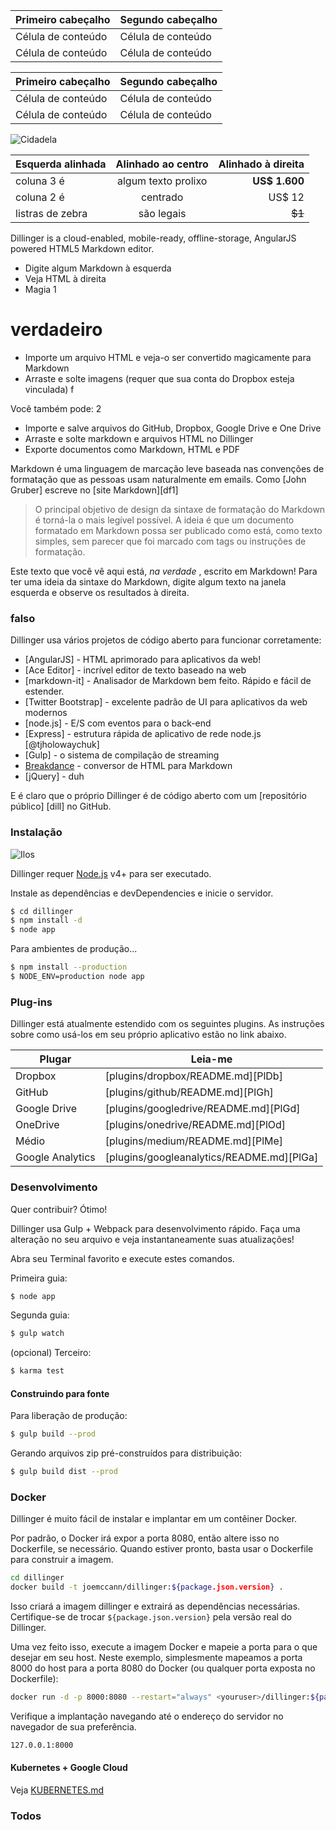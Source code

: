 Primeiro cabeçalho | Segundo cabeçalho
--- | ---
Célula de conteúdo | Célula de conteúdo
Célula de conteúdo | Célula de conteúdo

Primeiro cabeçalho | Segundo cabeçalho
--- | ---
Célula de conteúdo | Célula de conteúdo
Célula de conteúdo | Célula de conteúdo

![Cidadela](https://vignette.wikia.nocookie.net/masseffect/images/d/d7/MassEffect2Citadel.jpg/revision/latest?cb=20100721191415)

Esquerda alinhada | Alinhado ao centro | Alinhado à direita
:-- | :-: | --:
coluna 3 é | algum texto prolixo | **US$ 1.600**
coluna 2 é | centrado | US$ 12
listras de zebra | são legais | ~~$1~~

Dillinger is a cloud-enabled, mobile-ready, offline-storage, AngularJS powered HTML5 Markdown editor.

- Digite algum Markdown à esquerda
- Veja HTML à direita
- Magia 1

# verdadeiro

- Importe um arquivo HTML e veja-o ser convertido magicamente para Markdown
- Arraste e solte imagens (requer que sua conta do Dropbox esteja vinculada) f

Você também pode: 2

- Importe e salve arquivos do GitHub, Dropbox, Google Drive e One Drive
- Arraste e solte markdown e arquivos HTML no Dillinger
- Exporte documentos como Markdown, HTML e PDF

Markdown é uma linguagem de marcação leve baseada nas convenções de formatação que as pessoas usam naturalmente em emails. Como [John Gruber] escreve no [site Markdown][df1]

> O principal objetivo de design da sintaxe de formatação do Markdown é torná-la o mais legível possível. A ideia é que um documento formatado em Markdown possa ser publicado como está, como texto simples, sem parecer que foi marcado com tags ou instruções de formatação.

Este texto que você vê aqui está, *na verdade* , escrito em Markdown! Para ter uma ideia da sintaxe do Markdown, digite algum texto na janela esquerda e observe os resultados à direita.

### falso

Dillinger usa vários projetos de código aberto para funcionar corretamente:

- [AngularJS] - HTML aprimorado para aplicativos da web!
- [Ace Editor] - incrível editor de texto baseado na web
- [markdown-it] - Analisador de Markdown bem feito. Rápido e fácil de estender.
- [Twitter Bootstrap] - excelente padrão de UI para aplicativos da web modernos
- [node.js] - E/S com eventos para o back-end
- [Express] - estrutura rápida de aplicativo de rede node.js [@tjholowaychuk]
- [Gulp] - o sistema de compilação de streaming
- [Breakdance](https://breakdance.github.io/breakdance/) - conversor de HTML para Markdown
- [jQuery] - duh

E é claro que o próprio Dillinger é de código aberto com um [repositório público] [dill] no GitHub.

### Instalação

![Ilos](https://lh3.googleusercontent.com/proxy/DDV8a7sLIWurhJtW8Ego9bq-JlwpfFFoR0tkLJQKKYXEXoWHB6ZUP5jGKD2VcYt3z1QVsgcn6L3GoU1ns8m9fvi3U51GzddA70ZUMHgzHvjl4-i7YOJY9cShBPrfjUhMQhxaJ97WFBp612XmjMXVGypfGkiBarN4PWxhiHkiYYNW7HGbtTpOcyt9GQ4Q23C2noxLTWFXZMcQZhRpQA_qzu2n6_H6CPViBnhSHpEl4JZAPaGCSJqgZg)

Dillinger requer [Node.js](https://nodejs.org/) v4+ para ser executado.

Instale as dependências e devDependencies e inicie o servidor.

```sh
$ cd dillinger
$ npm install -d
$ node app
```

Para ambientes de produção...

```sh
$ npm install --production
$ NODE_ENV=production node app
```

### Plug-ins

Dillinger está atualmente estendido com os seguintes plugins. As instruções sobre como usá-los em seu próprio aplicativo estão no link abaixo.

Plugar | Leia-me
--- | ---
Dropbox | [plugins/dropbox/README.md][PlDb]
GitHub | [plugins/github/README.md][PlGh]
Google Drive | [plugins/googledrive/README.md][PlGd]
OneDrive | [plugins/onedrive/README.md][PlOd]
Médio | [plugins/medium/README.md][PlMe]
Google Analytics | [plugins/googleanalytics/README.md][PlGa]

### Desenvolvimento

Quer contribuir? Ótimo!

Dillinger usa Gulp + Webpack para desenvolvimento rápido. Faça uma alteração no seu arquivo e veja instantaneamente suas atualizações!

Abra seu Terminal favorito e execute estes comandos.

Primeira guia:

```sh
$ node app
```

Segunda guia:

```sh
$ gulp watch
```

(opcional) Terceiro:

```sh
$ karma test
```

#### Construindo para fonte

Para liberação de produção:

```sh
$ gulp build --prod
```

Gerando arquivos zip pré-construídos para distribuição:

```sh
$ gulp build dist --prod
```

### Docker

Dillinger é muito fácil de instalar e implantar em um contêiner Docker.

Por padrão, o Docker irá expor a porta 8080, então altere isso no Dockerfile, se necessário. Quando estiver pronto, basta usar o Dockerfile para construir a imagem.

```sh
cd dillinger
docker build -t joemccann/dillinger:${package.json.version} .
```

Isso criará a imagem dillinger e extrairá as dependências necessárias. Certifique-se de trocar `${package.json.version}` pela versão real do Dillinger.

Uma vez feito isso, execute a imagem Docker e mapeie a porta para o que desejar em seu host. Neste exemplo, simplesmente mapeamos a porta 8000 do host para a porta 8080 do Docker (ou qualquer porta exposta no Dockerfile):

```sh
docker run -d -p 8000:8080 --restart="always" <youruser>/dillinger:${package.json.version}
```

Verifique a implantação navegando até o endereço do servidor no navegador de sua preferência.

```sh
127.0.0.1:8000
```

#### Kubernetes + Google Cloud

Veja [KUBERNETES.md](https://github.com/joemccann/dillinger/blob/master/KUBERNETES.md)

### Todos
